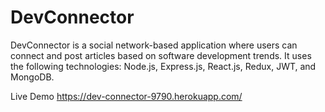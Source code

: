 # DevConnector
DevConnector is a social network-based application where users can connect and post articles based on software development trends.
It uses the following technologies: Node.js, Express.js, React.js, Redux, JWT, and MongoDB.

Live Demo
https://dev-connector-9790.herokuapp.com/
